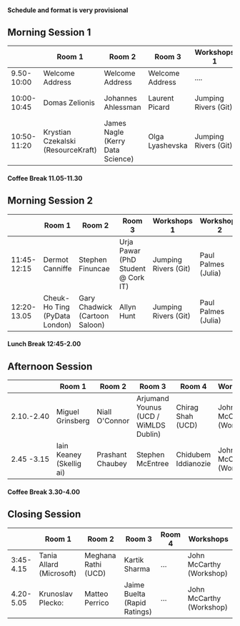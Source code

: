 
#### Schedule and format is very provisional

## Morning Session 1

| |Room 1| Room 2 | Room 3 |Workshops 1| Workshops 2 |
|---|-----|-----|-----|-------|-------|
| 9.50-10:00|Welcome Address|  Welcome Address | Welcome Address |.... | .... | 
|	10:00-10:45	|	 Domas Zelionis	|	 Johannes Ahlessman	|	 Laurent Picard	|	Jumping Rivers (Git) | Paul Palmes (Julia)|
|	10:50-11:20	|	 Krystian Czekalski (ResourceKraft)	|	 James Nagle (Kerry Data Science)	|	 Olga Lyashevska	|	Jumping Rivers (Git) | Paul Palmes (Julia)|

#### Coffee Break 11.05-11.30

## Morning Session 2

| |Room 1| Room 2 | Room 3 | Workshops 1| Workshops 2 |
|---|-----|-----|-----|-------|-------|
|	11:45-12:15	|	 Dermot Canniffe	|	Stephen Finuncae	|	 Urja Pawar (PhD Student @ Cork IT)	|Jumping Rivers (Git) | Paul Palmes (Julia)|
|	12:20-13.05	|	 Cheuk-Ho Ting (PyData London)	|	 Gary Chadwick (Cartoon Saloon)	|	 Allyn Hunt	|Jumping Rivers (Git) | Paul Palmes (Julia)|

#### Lunch Break 12:45-2.00

## Afternoon Session

| |Room 1| Room 2 | Room 3 | Room 4 | Workshops  |
|---|-----|-----|-----|-------|-------|
|2.10.-2.40| 	 Miguel Grinsberg	|	 Niall O'Connor	|	 Arjumand Younus (UCD / WiMLDS Dublin)	|	 Chirag Shah (UCD)	| John McCarthy (Workshop) |
|2.45 -3.15 | 	 Iain Keaney (Skellig  ai)	|	 Prashant Chaubey	|	Stephen McEntree	|	 Chidubem Iddianozie	| John McCarthy (Workshop) |


#### Coffee Break 3.30-4.00

## Closing Session

| |Room 1| Room 2 | Room 3 | Room 4 | Workshops  |
|---|-----|-----|-----|-------|-------|
|3:45-4.15| Tania Allard (Microsoft)	|	 Meghana Rathi (UCD)	|	Kartik Sharma	|	…	| John McCarthy (Workshop) 	|
|4.20-5.05 | Krunoslav Plecko:	|	Matteo Perrico 	|	 Jaime Buelta (Rapid Ratings)	|	…	|	 John McCarthy (Workshop) 	|

